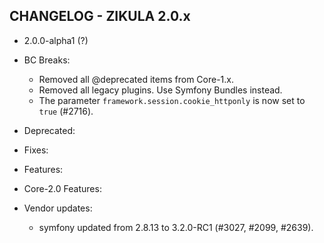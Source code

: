 CHANGELOG - ZIKULA 2.0.x
------------------------

* 2.0.0-alpha1 (?)

 - BC Breaks:
    - Removed all @deprecated items from Core-1.x.
    - Removed all legacy plugins. Use Symfony Bundles instead.
    - The parameter `framework.session.cookie_httponly` is now set to `true` (#2716).

 - Deprecated:

 - Fixes:

 - Features:

 - Core-2.0 Features:

 - Vendor updates:
    - symfony updated from 2.8.13 to 3.2.0-RC1 (#3027, #2099, #2639).
